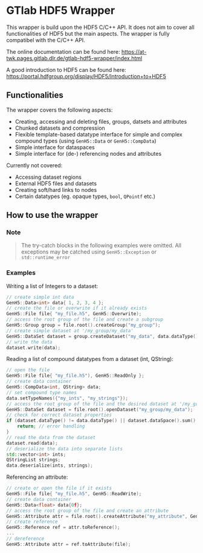 # GTlab HDF5 Wrapper

This wrapper is build upon the HDF5 C/C++ API. It does not aim to cover all functionalities of HDF5 but the main aspects. The wrapper is fully compatibel with the C/C++ API. 

The online documentation can be found here: https://at-twk.pages.gitlab.dlr.de/gtlab-hdf5-wrapper/index.html

A good introduction to HDF5 can be found here: https://portal.hdfgroup.org/display/HDF5/Introduction+to+HDF5

## Functionalities

The wrapper covers the following aspects:
 - Creating, accessing and deleting files, groups, datsets and attributes
 - Chunked datasets and compression
 - Flexible template-based datatype interface for simple and complex compound types (using `GenH5::Data` or `GenH5::CompData`)
 - Simple interface for dataspaces
 - Simple interface for (de-) referencing nodes and attributes

Currently not covered:
 - Accessing dataset regions
 - External HDF5 files and datasets
 - Creating soft/hard links to nodes
 - Certain datatypes (eg. opaque types, `bool`, `QPointf` etc.)

## How to use the wrapper

### Note
> The try-catch blocks in the following examples were omitted. All exceptions may be catched using `GenH5::Exception` or `std::runtime_error`

### Examples

Writing a list of Integers to a dataset:
```c++
// create simple int data
GenH5::Data<int> data{ 1, 2, 3, 4 };
// create the file or overwrite if it already exists
GenH5::File file{ "my_file.h5", GenH5::Overwrite);
// access the root group of the file and create a subgroup
GenH5::Group group = file.root().createGroup("my_group");
// create simple dataset at '/my_group/my_data'
GenH5::DataSet dataset = group.createDataset("my_data", data.dataType(), data.dataSpace());
// write the data
dataset.write(data);
```

Reading a list of compound datatypes from a dataset (int, QString):
```c++
// open the file
GenH5::File file{ "my_file.h5"), GenH5::ReadOnly };
// create data container
GenH5::CompData<int, QString> data;
// set compound type names
data.setTypeNames({"my_ints", "my_strings"});
// access the root group of the file and the desired dataset at '/my_group/my_data'
GenH5::DataSet dataset = file.root().openDataset("my_group/my_data");
// check for correct dataset properties
if (dataset.dataType() != data.dataType() || dataset.dataSpace().sum() != 42) {
	return; // error handling
}
// read the data from the dataset
dataset.read(data);
// deserialize the data into separate lists
std::vector<int> ints;
QStringList strings;
data.deserialize(ints, strings);
```

Referencing an attribute:
```c++
// create or open the file if it exists
GenH5::File file{ "my_file.h5", GenH5::ReadWrite);
// create data container
GenH5::Data<float> data{0f};
// access the root group of the file and create an attribute
GenH5::Attribute attr = file.root().createAttribute("my_attribute", GenH5::dataType<float>(), GenH5::DataSpace::Scalar);
// create reference
GenH5::Reference ref = attr.toReference();
...
// dereference
GenH5::Attribute attr = ref.toAttribute(file);
```
